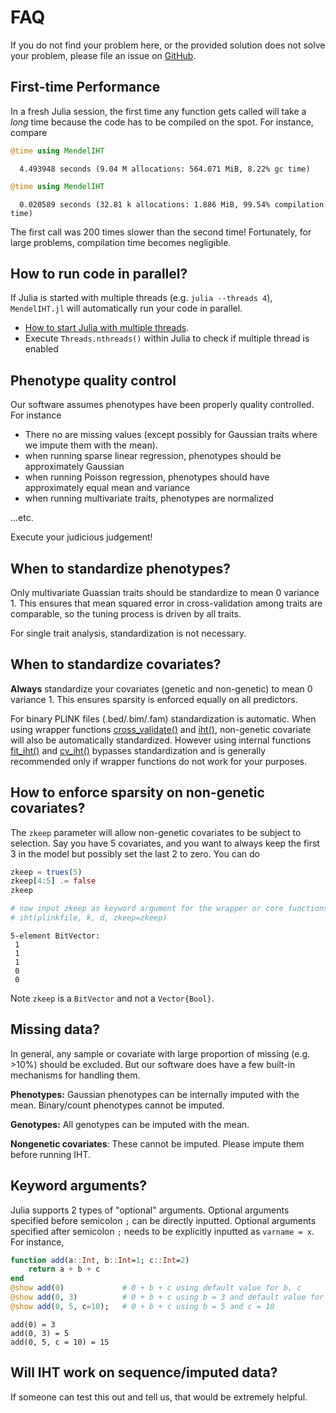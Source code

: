 
# FAQ

If you do not find your problem here, or the provided solution does not solve your problem, please file an issue on [GitHub](https://github.com/OpenMendel/MendelIHT.jl/issues). 

## First-time Performance

In a fresh Julia session, the first time any function gets called will take a *long* time because the code has to be compiled on the spot. For instance, compare



```julia
@time using MendelIHT
```

      4.493948 seconds (9.04 M allocations: 564.071 MiB, 8.22% gc time)



```julia
@time using MendelIHT
```

      0.020589 seconds (32.81 k allocations: 1.886 MiB, 99.54% compilation time)


The first call was 200 times slower than the second time! Fortunately, for large problems, compilation time becomes negligible. 

## How to run code in parallel?

If Julia is started with multiple threads (e.g. `julia --threads 4`), `MendelIHT.jl` will automatically run your code in parallel. 

+ [How to start Julia with multiple threads](https://docs.julialang.org/en/v1/manual/multi-threading/#Starting-Julia-with-multiple-threads).
+ Execute `Threads.nthreads()` within Julia to check if multiple thread is enabled

## Phenotype quality control

Our software assumes phenotypes have been properly quality controlled. For instance

+ There no are missing values (except possibly for Gaussian traits where we impute them with the mean). 
+ when running sparse linear regression, phenotypes should be approximately Gaussian
+ when running Poisson regression, phenotypes should have approximately equal mean and variance
+ when running multivariate traits, phenotypes are normalized

...etc.

Execute your judicious judgement!

## When to standardize phenotypes?

Only multivariate Guassian traits should be standardize to mean 0 variance 1. This ensures that mean squared error in cross-validation among traits are comparable, so the tuning process is driven by all traits.

For single trait analysis, standardization is not necessary.

## When to standardize covariates?

**Always** standardize your covariates (genetic and non-genetic) to mean 0 variance 1. This ensures sparsity is enforced equally on all predictors. 

For binary PLINK files (.bed/.bim/.fam) standardization is automatic. When using wrapper functions [cross_validate()](https://openmendel.github.io/MendelIHT.jl/latest/man/api/#MendelIHT.cross_validate) and [iht()](https://openmendel.github.io/MendelIHT.jl/latest/man/api/#MendelIHT.iht), non-genetic covariate will also be automatically standardized. However using internal functions [fit_iht()](https://openmendel.github.io/MendelIHT.jl/latest/man/api/#MendelIHT.iht) and [cv_iht()](https://openmendel.github.io/MendelIHT.jl/latest/man/api/#MendelIHT.cv_iht) bypasses standardization and is generally recommended only if wrapper functions do not work for your purposes. 

## How to enforce sparsity on non-genetic covariates?

The `zkeep` parameter will allow non-genetic covariates to be subject to selection. Say you have 5 covariates, and you want to always keep the first 3 in the model but possibly set the last 2 to zero. You can do


```julia
zkeep = trues(5)
zkeep[4:5] .= false
zkeep

# now input zkeep as keyword argument for the wrapper or core functions, e.g. 
# iht(plinkfile, k, d, zkeep=zkeep)
```




    5-element BitVector:
     1
     1
     1
     0
     0



Note `zkeep` is a `BitVector` and not a `Vector{Bool}`. 

## Missing data?

In general, any sample or covariate with large proportion of missing (e.g. >10%) should be excluded. But our software does have a few built-in mechanisms for handling them.

**Phenotypes:** Gaussian phenotypes can be internally imputed with the mean. Binary/count phenotypes cannot be imputed.

**Genotypes:** All genotypes can be imputed with the mean. 

**Nongenetic covariates**: These cannot be imputed. Please impute them before running IHT.

## Keyword arguments?

Julia supports 2 types of "optional" arguments. Optional arguments specified before semicolon `;` can be directly inputted. Optional arguments specified after semicolon `;` needs to be explicitly inputted as `varname = x`. For instance, 


```julia
function add(a::Int, b::Int=1; c::Int=2)
    return a + b + c 
end
@show add(0)             # 0 + b + c using default value for b, c
@show add(0, 3)          # 0 + b + c using b = 3 and default value for c
@show add(0, 5, c=10);   # 0 + b + c using b = 5 and c = 10
```

    add(0) = 3
    add(0, 3) = 5
    add(0, 5, c = 10) = 15


## Will IHT work on sequence/imputed data?

If someone can test this out and tell us, that would be extremely helpful.
